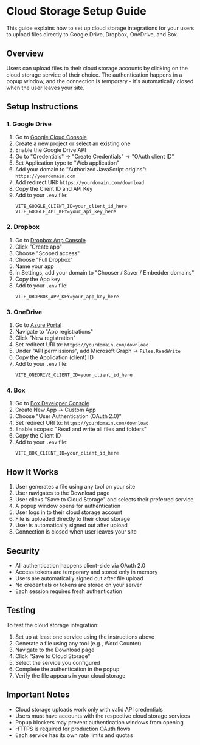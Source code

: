 # Cloud Storage Setup Guide

This guide explains how to set up cloud storage integrations for your users to upload files directly to Google Drive, Dropbox, OneDrive, and Box.

## Overview

Users can upload files to their cloud storage accounts by clicking on the cloud storage service of their choice. The authentication happens in a popup window, and the connection is temporary - it's automatically closed when the user leaves your site.

## Setup Instructions

### 1. Google Drive

1. Go to [Google Cloud Console](https://console.cloud.google.com/)
2. Create a new project or select an existing one
3. Enable the Google Drive API
4. Go to "Credentials" → "Create Credentials" → "OAuth client ID"
5. Set Application type to "Web application"
6. Add your domain to "Authorized JavaScript origins": `https://yourdomain.com`
7. Add redirect URI: `https://yourdomain.com/download`
8. Copy the Client ID and API Key
9. Add to your `.env` file:
   ```
   VITE_GOOGLE_CLIENT_ID=your_client_id_here
   VITE_GOOGLE_API_KEY=your_api_key_here
   ```

### 2. Dropbox

1. Go to [Dropbox App Console](https://www.dropbox.com/developers/apps)
2. Click "Create app"
3. Choose "Scoped access"
4. Choose "Full Dropbox"
5. Name your app
6. In Settings, add your domain to "Chooser / Saver / Embedder domains"
7. Copy the App key
8. Add to your `.env` file:
   ```
   VITE_DROPBOX_APP_KEY=your_app_key_here
   ```

### 3. OneDrive

1. Go to [Azure Portal](https://portal.azure.com/)
2. Navigate to "App registrations"
3. Click "New registration"
4. Set redirect URI to: `https://yourdomain.com/download`
5. Under "API permissions", add Microsoft Graph → `Files.ReadWrite`
6. Copy the Application (client) ID
7. Add to your `.env` file:
   ```
   VITE_ONEDRIVE_CLIENT_ID=your_client_id_here
   ```

### 4. Box

1. Go to [Box Developer Console](https://app.box.com/developers/console)
2. Create New App → Custom App
3. Choose "User Authentication (OAuth 2.0)"
4. Set redirect URI to: `https://yourdomain.com/download`
5. Enable scopes: "Read and write all files and folders"
6. Copy the Client ID
7. Add to your `.env` file:
   ```
   VITE_BOX_CLIENT_ID=your_client_id_here
   ```

## How It Works

1. User generates a file using any tool on your site
2. User navigates to the Download page
3. User clicks "Save to Cloud Storage" and selects their preferred service
4. A popup window opens for authentication
5. User logs in to their cloud storage account
6. File is uploaded directly to their cloud storage
7. User is automatically signed out after upload
8. Connection is closed when user leaves your site

## Security

- All authentication happens client-side via OAuth 2.0
- Access tokens are temporary and stored only in memory
- Users are automatically signed out after file upload
- No credentials or tokens are stored on your server
- Each session requires fresh authentication

## Testing

To test the cloud storage integration:

1. Set up at least one service using the instructions above
2. Generate a file using any tool (e.g., Word Counter)
3. Navigate to the Download page
4. Click "Save to Cloud Storage"
5. Select the service you configured
6. Complete the authentication in the popup
7. Verify the file appears in your cloud storage

## Important Notes

- Cloud storage uploads work only with valid API credentials
- Users must have accounts with the respective cloud storage services
- Popup blockers may prevent authentication windows from opening
- HTTPS is required for production OAuth flows
- Each service has its own rate limits and quotas
